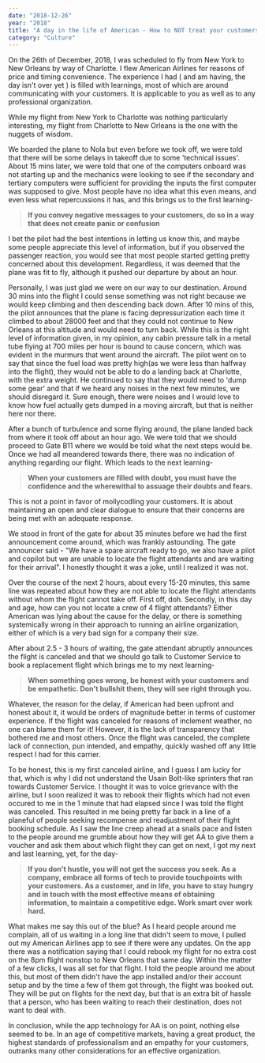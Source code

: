 ```yaml
---
date: "2018-12-26"
year: "2018"
title: "A day in the life of American - How to NOT treat your customers"
category: "Culture"
---
```


On the 26th of December, 2018, I was scheduled to fly from New York to New Orleans by way of Charlotte. I flew American Airlines for reasons of price and timing convenience. The experience I had ( and am having, the day isn't over yet ) is filled with learnings, most of which are around communicating with your customers. It is applicable to you as well as to any professional organization. 

While my flight from New York to Charlotte was nothing particularly interesting, my flight from Charlotte to New Orleans is the one with the nuggets of wisdom. 

We boarded the plane to Nola but even before we took off, we were told that there will be some delays in takeoff due to some 'technical issues'. About 15 mins later, we were told that one of the computers onboard was not starting up and the mechanics were looking to see if the secondary and tertiary computers were sufficient for providing the inputs the first computer was supposed to give. Most people have no idea what this even means, and even less what repercussions it has, and this brings us to the first learning-

> **If you convey negative messages to your customers, do so in a way that does not create panic or confusion**

I bet the pilot had the best intentions in letting us know this, and maybe some people appreciate this level of information, but if you observed the passenger reaction, you would see that most people started getting pretty concerned about this development. Regardless, it was deemed that the plane was fit to fly, although it pushed our departure by about an hour. 

Personally, I was just glad we were on our way to our destination. Around 30 mins into the flight I could sense something was not right because we would keep climbing and then descending back down. After  10 mins of this, the pilot announces that the plane is facing depressurization each time it climbed to about 28000 feet and that they could not continue to New Orleans at this altitude and would need to turn back. While this is the right level of information given, in my opinion, any cabin pressure talk in a metal tube flying at 700 miles per hour is bound to cause concern, which was evident in the murmurs that went around the aircraft. The pilot went on to say that since the fuel load was pretty high(as we were less than halfway into the flight), they would not be able to do a landing back at Charlotte, with the extra weight. He continued to say that they would need to 'dump some gear' and that if we heard any noises in the next few minutes, we should disregard it. Sure enough, there were noises and I would love to know how fuel actually gets dumped in a moving aircraft, but that is neither here nor there. 

After a bunch of turbulence and some flying around, the plane landed back from where it took off about an hour ago. We were told that we should proceed to Gate B11 where we would be told what the next steps would be. Once we had all meandered towards there, there was no indication of anything regarding our flight. Which leads to the next learning-

> **When your customers are filled with doubt, you must have the confidence and the wherewithal to  assuage their doubts and fears.**

This is not a point in favor of mollycodling your customers. It is about maintaining an open and clear dialogue to ensure that their concerns are being met with an adequate response. 

We stood in front of the gate for about 35 minutes before we had the first announcement come around, which was frankly astounding. The gate announcer said - "We have a spare aircraft ready to go, we also have a pilot and copilot but we are unable to locate the flight attendants and are waiting for their arrival". I honestly thought it was a joke, until I realized it was not. 

Over the course of the next 2 hours, about every 15-20 minutes, this same line was repeated about how they are not able to locate the flight attendants without whom the flight cannot take off. First off, doh. Secondly, in this day and age, how can you not locate a crew of 4 flight attendants? Either American was lying about the cause for the delay, or there is something systemically wrong in their approach to running an airline organization, either of which is a very bad sign for a company their size. 

After about 2.5 - 3 hours of waiting, the gate attendant abruptly announces the flight is canceled and that we should go talk to Customer Service to book a replacement flight which brings me to my next learning-

> **When something goes wrong, be honest with your customers and be empathetic. Don't bullshit them, they will see right through you.**

Whatever, the reason for the delay, if American had been upfront and honest about it, it would be orders of magnitude better in terms of customer experience. If the flight was canceled for reasons of inclement weather, no one can blame them for it! However, it is the lack of transparency that bothered me and most others. Once the flight was canceled, the complete lack of connection, pun intended, and empathy, quickly washed off any little respect I had for this carrier. 

To be honest, this is my first canceled airline, and I guess I am lucky for that, which is why I did not understand the Usain Bolt-like sprinters that ran towards Customer Service. I thought it was to voice grievance with the airline, but I soon realized it was to rebook their flights which had not even occured to me in the 1 minute that had elapsed since I was told the flight was canceled. This resulted in me being pretty far back in a line of a planeful of people seeking recompense and readjustment of their flight booking schedule. As I saw the line creep ahead at a snails pace and listen to the people around me grumble about how they will get AA to give them a voucher and ask them about which flight they can get on next, I got my next and last learning, yet, for the day-

> **If you don't hustle, you will not get the success you seek. As a company, embrace all forms of tech to provide touchpoints with your customers. As a customer, and in life, you have to stay hungry and in touch with the most effective means of obtaining information, to maintain a competitive edge. Work smart over work hard.**

What makes me say this out of the blue? As I heard people around me complain, all of us waiting in a long line that didn't seem to move, I pulled out my American Airlines app to see if there were any updates. On the app there was a notification saying that I could rebook my flight for no extra cost on the 8pm flight nonstop to New Orleans that same day. Within the matter of a few clicks, I was all set for that flight. I told the people around me about this, but most of them didn't have the app installed and/or their account setup and by the time a few of them got through, the flight was booked out. They will be put on flights for the next day, but that is an extra bit of hassle that a person, who has been waiting to reach their destination, does not want to deal with. 

In conclusion, while the app technology for AA is on point, nothing else seemed to be. In an age of competitive markets, having a great product, the highest standards of professionalism and an empathy for your customers, outranks many other considerations for an effective organization.